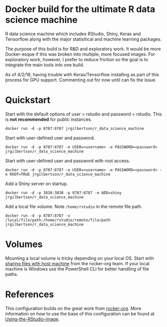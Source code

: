 # Docker build for the ultimate R data science machine

R data science machine which includes RStudio, Shiny, Keras and Tensorflow along with the major statisitical and machine learning packages.

The purpose of this build is for R&D and exploratory work. It would be more Docker-esque if this was broken into multiple, more focused images. For exploratory work, however, I prefer to reduce friction so the goal is to integrate the main tools into one build.

As of 4/2/18, having trouble with Keras/Tensorflow installing as part of this process for GPU support. Commenting out for now until can fix the issue.

# Quickstart

Start with the default options of user = rstudio and password = rstudio. This is **not recommended** for public instances.

```docker run -d -p 8787:8787 jrgilbertson/r_data_science_machine```

Start with user-defined user and password.

```docker run -d -p 8787:8787 -e USER=<username> -e PASSWORD=<password> jrgilbertson/r_data_science_machine```

Start with user-defined user and password with root access.

```docker run -d -p 8787:8787 -e USER=<username> -e PASSWORD=<password> -e ROOT=TRUE jrgilbertson/r_data_science_machine```

Add a Shiny server on startup.

```docker run -d -p 3838:3838 -p 8787:8787 -e ADD=shiny jrgilbertson/r_data_science_machine```

Add a local file volume. Note ```/home/rstudio``` in the remote file path.

```docker run -d -p 8787:8787 -v /local/file/path:/home/rstudio/remote/file/path jrgilbertson/r_data_science_machine```

# Volumes

Mounting a local volume is tricky depending on your local OS. Start with [sharing files with host machine](https://github.com/rocker-org/rocker/wiki/Sharing-files-with-host-machine) from the rocker-org team. If your local machine is Windows use the PowerShell CLI for better handling of file paths.

# References

This configuration builds on the great work from [rocker-org](https://github.com/rocker-org). More information on how to use the base of this configuration can be found at [Using-the-RStudio-image](https://github.com/rocker-org/rocker/wiki/Using-the-RStudio-image).
